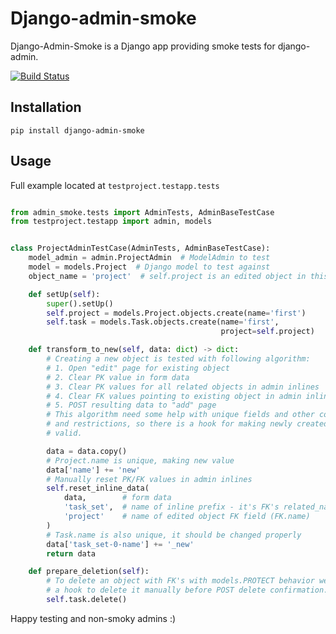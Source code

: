 Django-admin-smoke
==================

Django-Admin-Smoke is a Django app providing smoke tests for django-admin.

[![Build Status](https://travis-ci.org/just-work/django-admin-smoke.svg?branch=master)](https://travis-ci.org/just-work/django-admin-smoke)


Installation
------------

```shell script
pip install django-admin-smoke
```

Usage
-----

Full example located at `testproject.testapp.tests`

```python

from admin_smoke.tests import AdminTests, AdminBaseTestCase
from testproject.testapp import admin, models


class ProjectAdminTestCase(AdminTests, AdminBaseTestCase):
    model_admin = admin.ProjectAdmin  # ModelAdmin to test
    model = models.Project  # Django model to test against
    object_name = 'project'  # self.project is an edited object in this testcase

    def setUp(self):
        super().setUp()
        self.project = models.Project.objects.create(name='first')
        self.task = models.Task.objects.create(name='first',
                                               project=self.project)

    def transform_to_new(self, data: dict) -> dict:
        # Creating a new object is tested with following algorithm:
        # 1. Open "edit" page for existing object
        # 2. Clear PK value in form data
        # 3. Clear PK values for all related objects in admin inlines
        # 4. Clear FK values pointing to existing object in admin inlines
        # 5. POST resulting data to "add" page
        # This algorithm need some help with unique fields and other constraints
        # and restrictions, so there is a hook for making newly created object
        # valid.

        data = data.copy()
        # Project.name is unique, making new value
        data['name'] += 'new'
        # Manually reset PK/FK values in admin inlines
        self.reset_inline_data(
            data,        # form data
            'task_set',  # name of inline prefix - it's FK's related_name 
            'project'    # name of edited object FK field (FK.name)
        )
        # Task.name is also unique, it should be changed properly
        data['task_set-0-name'] += '_new'
        return data

    def prepare_deletion(self):
        # To delete an object with FK's with models.PROTECT behavior we need
        # a hook to delete it manually before POST delete confirmation.
        self.task.delete()
```

Happy testing and non-smoky admins :)